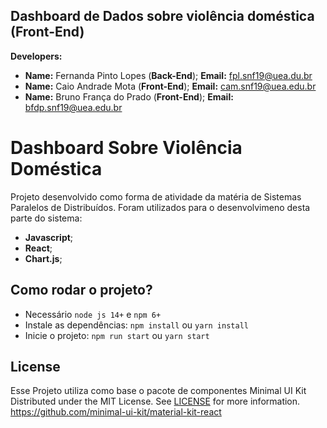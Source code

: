 ## Dashboard de Dados sobre violência doméstica (Front-End)

<b>Developers:</b>

- <b>Name:</b> Fernanda Pinto Lopes (<b>Back-End</b>); <b>Email:</b> fpl.snf19@uea.du.br
- <b>Name:</b> Caio Andrade Mota (<b>Front-End</b>); <b>Email:</b> cam.snf19@uea.edu.br
- <b>Name:</b> Bruno França do Prado (<b>Front-End</b>); <b>Email:</b> bfdp.snf19@uea.edu.br

# Dashboard Sobre Violência Doméstica
Projeto desenvolvido como forma de atividade da matéria de Sistemas Paralelos de Distribuídos.
Foram utilizados para o desenvolvimeno desta parte do sistema:
  - <b>Javascript</b>;
  - <b>React</b>;
  - <b>Chart.js</b>;

## Como rodar o projeto?

- Necessário `node js 14+` e `npm 6+`
- Instale as dependências: `npm install` ou `yarn install`
- Inicie o projeto: `npm run start` ou `yarn start`

## License
Esse Projeto utiliza como base o pacote de componentes Minimal UI Kit
Distributed under the MIT License. See [LICENSE](https://github.com/minimal-ui-kit/minimal.free/blob/main/LICENSE.md) for more information.
https://github.com/minimal-ui-kit/material-kit-react
